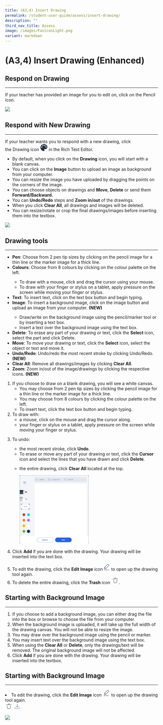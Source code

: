```yaml
---
title: (A3,4) Insert Drawing
permalink: /student-user-guide/assess/insert-drawing/
description: ""
third_nav_title: Assess
image: /images/FaviconLight.png
variant: markdown
---
```

<h1 id="insert-drawing">(A3,4) Insert Drawing (Enhanced)</h1>
<h2 id="-respond-on-drawing-">Respond on Drawing</h2>
<hr>
<p>If your teacher has provided an image for you to edit on, click on the Pencil icon.</p>
<p><img style="width: 50%;" src="/images/1Student/AS-InsertDrawing1.png"></p>

<h2 id="-respond-with-drawing-">Respond with New Drawing</h2>
<hr>
<p>If your teacher wants you to respond with a new drawing, click the&nbsp;Drawing&nbsp;icon <img style="width:1.5rem; display: inline;" src="/images/Icons/Drawing.svg"> in the Rich Text Editor.</p>
<ul>
<li>By default, when you click on the <b>Drawing</b> icon, you will start with a blank canvas.</li>
<li>You can click on the <b>Image</b> button to upload an image as background from your computer.</li>
<li>You can resize the image you have uploaded by dragging the points on the corners of the image.</li>
<li>You can choose objects on drawings and <b>Move</b>, <b>Delete</b> or send them <b>Forward/Backward.</b></li>
<li>You can <b>Undo/Redo</b> steps and <b>Zoom in/out</b> of the drawings.</li>
<li>When you click <b>Clear All</b>, all drawings and images will be deleted.</li>
<li>You can resize/rotate or crop the final drawings/images before inserting them into the textbox.</li>
</ul>
<p><img style="width: 50%;" src="/images/1Student/AS-InsertDrawing2.png"></p>

<h2 id="-drawing-tools-">Drawing tools</h2>
<hr>
<ul>
<li><b>Pen</b>: Choose from 2 pen tip sizes by clicking on the pencil image for a thin line or the marker image for a thick line.</li>
<li><b>Colours</b>: Choose from 8 colours by clicking on the colour palette on the left.</li>
	<ul> <li>To draw with a mouse, click and drag the cursor using your mouse.</li>
		<li>To draw with your finger or stylus on a tablet, apply pressure on the screen while moving your finger or stylus.</li></ul>
<li><b>Text</b>: To insert text, click on the text box button and begin typing.</li>
	<li><b>Image</b>: To insert a background image, click on the image button and upload an image from your computer. <b>(NEW)</b></li>
	<ul> 
		<li>Draw/write on the background image using the pencil/marker tool or by inserting a text box.</li>
		<li>Insert a text over the background image using the text box.</li></ul>
	<li><b>Delete</b>: To erase any part of your drawing or text, click the <b>Select</b> icon, select the part and click&nbsp;Delete.</li>
	<li><b>Move</b>: To move your drawing or text, click the <b>Select</b> icon, select the object or text and move it.</li>
	<li><b>Undo/Redo</b>: Undo/redo the most recent stroke by clicking&nbsp;Undo/Redo. <b>(NEW)</b></li>
	<li><b>Clear All</b>: Remove all drawings/images by clicking&nbsp;<b>Clear All</b>.</li>
		<li><b>Zoom</b>: Zoom in/out of the image/drawings by clicking the respective icons. <b>(NEW)</b></li>
</ul>

<ol>
<li>If you choose to draw on a blank drawing, you will see a white canvas.<ul>
<li>You may choose from 2 pen tip sizes by clicking the pencil image for a thin line or the marker image for a thick line.</li>
<li>You may choose from 8 colours by clicking the colour palette on the left.</li>
<li>To insert text, click the text box button and begin typing.</li>
</ul>
</li>
<li>To draw with:<ul>
<li>a mouse, click on the mouse and drag the cursor along.</li>
<li>your finger or stylus on a tablet, apply pressure on the screen while moving your finger or stylus.</li>
</ul>
</li>
<li><p>To undo:</p>
<ul>
<li>the most recent stroke, click <strong>Undo</strong>.</li>
<li>To erase or move any part of your drawing or text, click the <strong>Cursor</strong> icon and select the lines that you have drawn and click <strong>Delete</strong>.</li>
<li><p>the entire drawing, click <strong>Clear All</strong> located at the top.</p>
<p><img style="width: 50%;" src="/images/1Student/As-Drawing.png"></p>
</li>
</ul>
</li>
<li><p>Click <strong>Add</strong> if you are done with the drawing. Your drawing will be inserted into the text box.</p>
</li>
<li>To edit the drawing, click the <strong>Edit Image</strong> icon<img style="width:1.5rem; display: inline;" src="/images/Icons/EditImage.svg">  to open up the drawing tool again.</li>
<li>To delete the entire drawing, click the <strong>Trash</strong> icon <img style="width:1.5rem; display: inline;" src="/images/Icons/Trash.svg">.</li>
</ol>
<h2 id="-starting-with-background-image-">Starting with Background Image</h2>
<hr>
<ol>
<li>If you choose to add a background image, you can either drag the file into the box or browse to choose the file from your computer.</li>
<li>When the background image is uploaded, it will take up the full width of the drawing canvas. You will not be able to resize the image.</li>
<li>You may draw over the background image using the pencil or marker.</li>
<li>You may insert text over the background image using the text box.</li>
<li>When using the <strong>Clear All</strong> or <strong>Delete</strong>, only the drawings/text will be removed. The original background image will not be affected.</li>
<li>Click <strong>Add</strong> if you are done with the drawing. Your drawing will be inserted into the textbox.</li>
</ol>

<h2 id="-starting-with-background-image-">Starting with Background Image</h2>
<hr>
<p></p><li>To edit the drawing, click the&nbsp;<b>Edit Image</b>&nbsp;icon&nbsp;<img style="width:1.5rem; display: inline;" src="/images/Icons/EditImage.svg"> to open up the drawing tool again.</li>

<img style="width:1.5rem; display: inline;" src="/images/Icons/Trash.svg">
<img style="width:1.5rem; display: inline;" src="/images/Icons/Download.svg">

<p><img style="width: 50%;" src="/images/1Student/AS-InsertDrawing3.png"></p>